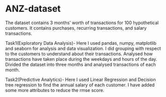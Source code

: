 # ANZ-dataset
The dataset contains 3 months’ worth of transactions for 100 hypothetical customers. It contains purchases, recurring transactions, and salary transactions.

Task1(Exploratory Data Analysis)-
Here I used pandas, numpy, matplotlib and seaborn for analysis and data visualization. I did grouping with respect to the customers to understand about their transactions. Analysed how transactions have taken place during the weekdays and hours of the day. Divided the dataset into three months and analysed transactions of each month.

Task2(Predictive Analytics)-
Here I used Linear Regression and Decision tree regression to find the annual salary of each customer. I have added some more attributes to reduce the rmse score.
